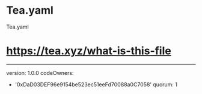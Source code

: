 # Tea.yaml
Tea.yaml
# https://tea.xyz/what-is-this-file
---
version: 1.0.0
codeOwners:
  - '0xDaD03DEF96e9154be523ec51eeFd70088a0C7058'
quorum: 1
